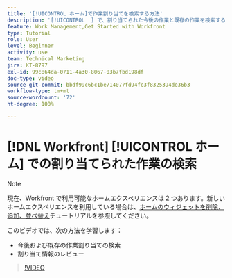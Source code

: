 ```yaml
---
title: '[!UICONTROL ホーム]で作業割り当てを検索する方法'
description: '[!UICONTROL  ] で、割り当てられた今後の作業と既存の作業を検索する方法について説明します。次に、割り当て情報をレビューします。'
feature: Work Management,Get Started with Workfront
type: Tutorial
role: User
level: Beginner
activity: use
team: Technical Marketing
jira: KT-8797
exl-id: 99c864da-0711-4a30-8067-03b7fbd198df
doc-type: video
source-git-commit: bbdf99c6bc1be714077fd94fc3f8325394de36b3
workflow-type: tm+mt
source-wordcount: '72'
ht-degree: 100%

---
```


# [!DNL Workfront] [!UICONTROL ホーム] での割り当てられた作業の検索



>[!NOTE]
>
>現在、Workfront で利用可能なホームエクスペリエンスは 2 つあります。新しいホームエクスペリエンスを利用している場合は、[ホームのウィジェットを削除、追加、並べ替え](/help/workfront-home/remove-add-and-rearrange-widgets.md)チュートリアルを参照してください。


このビデオでは、次の方法を学習します：

* 今後および既存の作業割り当ての検索
* 割り当て情報のレビュー

>[!VIDEO](https://video.tv.adobe.com/v/3432294/?quality=12&learn=on&enablevpops=1&captions=jpn)
